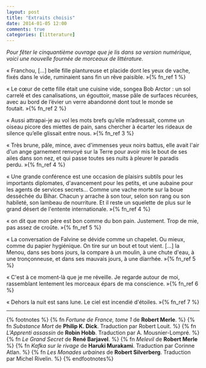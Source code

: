 ```yaml
---
layout: post
title: "Extraits choisis"
date: 2014-01-05 12:00
comments: true
categories: [litterature]
---
```

_Pour fêter le cinquantième ouvrage que je lis dans sa version numérique,_
_voici une nouvelle fournée de morceaux de littérature._
<!--more-->

«&nbsp;Franchou, [...] belle fille plantureuse et placide dont les yeux de vache, fixés dans le vide, ruminaient sans fin un rêve paisible.&nbsp;»{% fn_ref 1 %}

«&nbsp;Le cœur de cette fille était une cuisine vide, songea Bob Arctor&nbsp;: un sol carrelé et des canalisations, un égouttoir,
masse pâle de surfaces récurées, avec au bord de l’évier un verre abandonné dont tout le monde se foutait.&nbsp;»{% fn_ref 2 %}

«&nbsp;Aussi attrapai-je au vol les mots brefs qu’elle m’adressait, comme un oiseau picore des miettes de pain, sans chercher à écarter les rideaux de silence qu’elle glissait entre nous.&nbsp;»{% fn_ref 3 %}

«&nbsp;Très brune, pâle, mince, avec d'immenses yeux noirs battus, elle avait l'air d'un ange garnement renvoyé sur la Terre pour avoir mis le bout de ses ailes dans son nez,
et qui passe toutes ses nuits à pleurer le paradis perdu.&nbsp;»{% fn_ref 4 %}

«&nbsp;Une grande conférence est une occasion de plaisirs subtils pour les importants diplomates, d'avancement pour les petits, et une aubaine pour les agents de services secrets…
Comme une vache morte sur la boue desséchée du Bihar. Chacun y arrache à son tour, selon son rang ou son habileté, son lambeau de nourriture.
Et il reste un squelette de plus sur le grand désert de l'entente internationale.&nbsp;»{% fn_ref 4 %}

«&nbsp;on dit que mon père est bon comme du bon pain. Justement. Trop de mie, pas assez de croûte.&nbsp;»{% fn_ref 5 %}

«&nbsp;La conversation de Falvine se dévide comme un chapelet. Ou mieux, comme du papier hygiénique. On tire sur un bout et tout vient.
[...] la Menou, dans ses bons jours, la compare à un moulin, à une chute d'eau, à une tronçonneuse, et dans ses mauvais jours, à une diarrhée.&nbsp;»{% fn_ref 5 %}

«&nbsp;C'est à ce moment-là que je me réveille. Je regarde autour de moi, rassemblant lentement les morceaux épars de ma conscience.&nbsp;»{% fn_ref 6 %}

«&nbsp;Dehors la nuit est sans lune. Le ciel est incendié d'étoiles.&nbsp;»{% fn_ref 7 %}

***

{% footnotes %}
  {% fn <em>Fortune de France, tome 1</em> de <strong>Robert Merle</strong>. %}
  {% fn <em>Substance Mort</em> de <strong>Philip K. Dick</strong>. Traduction par Robert Louit. %}
  {% fn <em>L'Apprenti assassin</em> de <strong>Robin Hobb</strong>. Traduction par A. Mousnier-Lompré. %}
  {% fn <em>Le Grand Secret</em> de <strong>René Barjavel</strong>. %}
  {% fn <em>Melevil</em> de <strong>Robert Merle</strong> %}
  {% fn <em>Kafka sur le rivage</em> de <strong>Haruki Murakami</strong>. Traduction par Corinne Atlan. %}
  {% fn <em>Les Monades urbaines</em> de <strong>Robert Silverberg</strong>. Traduction par Michel Rivelin. %}
{% endfootnotes%}